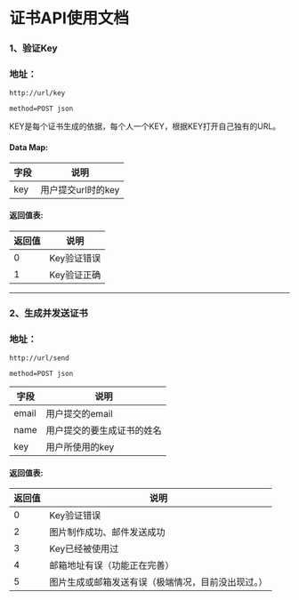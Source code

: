 
<!--
 * @Editors: Muxxs
 -->

# 证书API使用文档



### **1、验证Key**

### 地址：

    http://url/key

    method=POST json

KEY是每个证书生成的依据，每个人一个KEY，根据KEY打开自己独有的URL。

#### Data Map:

字段  | 说明
-----|-----
key  | 用户提交url时的key



#### 返回值表:

返回值  | 说明
-----|-----
0  | Key验证错误
1  | Key验证正确


---
### **2、生成并发送证书**

### 地址：

    http://url/send

    method=POST json


字段  | 说明
-----|-----
email| 用户提交的email
name | 用户提交的要生成证书的姓名
key  | 用户所使用的key


#### 返回值表:

返回值  | 说明
-------|-----
0      | Key验证错误
2      | 图片制作成功、邮件发送成功
3      | Key已经被使用过
4      | 邮箱地址有误（功能正在完善）
5      | 图片生成或邮箱发送有误（极端情况，目前没出现过。）
